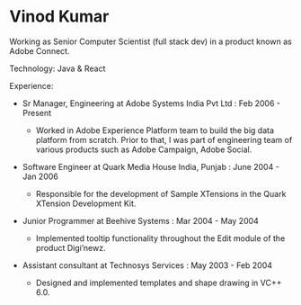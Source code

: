 Vinod Kumar
===========
Working as Senior Computer Scientist (full stack dev) in a product known as Adobe Connect.

Technology: 
Java & React

Experience:
- Sr Manager, Engineering at Adobe Systems India Pvt Ltd : Feb 2006 - Present
  - Worked in Adobe Experience Platform team to build the big data platform from scratch. Prior to that, I was part of engineering team of various products such as  Adobe Campaign, Adobe Social.

- Software Engineer at Quark Media House India, Punjab : June 2004 - Jan 2006
  - Responsible for the development of Sample XTensions in the Quark XTension Development Kit.

- Junior Programmer at Beehive Systems : Mar 2004 - May 2004
  - Implemented tooltip functionality throughout the Edit module of the product Digi’newz.

- Assistant consultant at Technosys Services : May 2003 - Feb 2004
  - Designed and implemented templates and shape drawing in VC++ 6.0.

